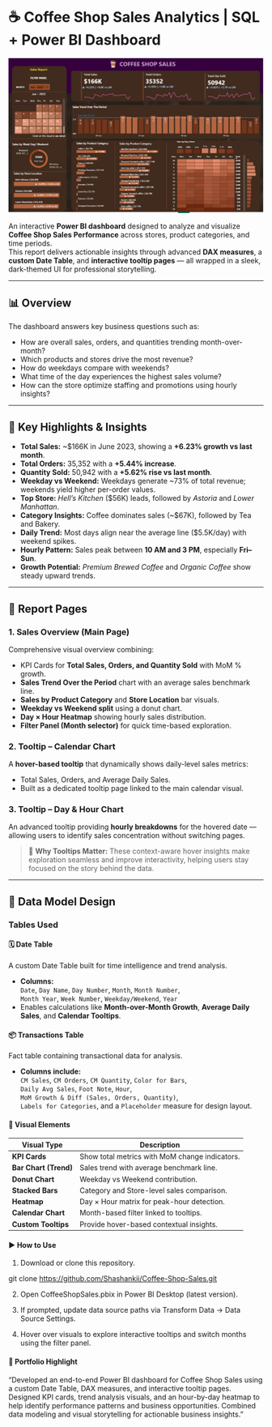 
# ☕ Coffee Shop Sales Analytics | SQL + Power BI Dashboard

[![View Dashboard](Dashboard%20Screenshot.png)](https://github.com/Shashankii/Coffee-Shop-Sales/blob/main/Dashboard%20Screenshot.png)

An interactive **Power BI dashboard** designed to analyze and visualize **Coffee Shop Sales Performance** across stores, product categories, and time periods.  
This report delivers actionable insights through advanced **DAX measures**, a **custom Date Table**, and **interactive tooltip pages** — all wrapped in a sleek, dark-themed UI for professional storytelling.

---

## 📊 Overview

The dashboard answers key business questions such as:
- How are overall sales, orders, and quantities trending month-over-month?
- Which products and stores drive the most revenue?
- How do weekdays compare with weekends?
- What time of the day experiences the highest sales volume?
- How can the store optimize staffing and promotions using hourly insights?

---

## 🚀 Key Highlights & Insights

- **Total Sales:** ~$166K in June 2023, showing a **+6.23% growth vs last month**.  
- **Total Orders:** 35,352 with a **+5.44% increase**.  
- **Quantity Sold:** 50,942 with a **+5.62% rise vs last month**.  
- **Weekday vs Weekend:** Weekdays generate ~73% of total revenue; weekends yield higher per-order values.  
- **Top Store:** *Hell’s Kitchen* ($56K) leads, followed by *Astoria* and *Lower Manhattan*.  
- **Category Insights:** Coffee dominates sales (~$67K), followed by Tea and Bakery.  
- **Daily Trend:** Most days align near the average line ($5.5K/day) with weekend spikes.  
- **Hourly Pattern:** Sales peak between **10 AM and 3 PM**, especially **Fri–Sun**.  
- **Growth Potential:** *Premium Brewed Coffee* and *Organic Coffee* show steady upward trends.

---

## 🧭 Report Pages

### **1. Sales Overview (Main Page)**
Comprehensive visual overview combining:
- KPI Cards for **Total Sales, Orders, and Quantity Sold** with MoM % growth.  
- **Sales Trend Over the Period** chart with an average sales benchmark line.  
- **Sales by Product Category** and **Store Location** bar visuals.  
- **Weekday vs Weekend split** using a donut chart.  
- **Day × Hour Heatmap** showing hourly sales distribution.  
- **Filter Panel (Month selector)** for quick time-based exploration.

### **2. Tooltip – Calendar Chart**
A **hover-based tooltip** that dynamically shows daily-level sales metrics:
- Total Sales, Orders, and Average Daily Sales.  
- Built as a dedicated tooltip page linked to the main calendar visual.

### **3. Tooltip – Day & Hour Chart**
An advanced tooltip providing **hourly breakdowns** for the hovered date — allowing users to identify sales concentration without switching pages.

> 🧠 **Why Tooltips Matter:** These context-aware hover insights make exploration seamless and improve interactivity, helping users stay focused on the story behind the data.

---

## 🧱 Data Model Design

### **Tables Used**

#### 🗓️ Date Table
A custom Date Table built for time intelligence and trend analysis.
- **Columns:**  
  `Date`, `Day Name`, `Day Number`, `Month`, `Month Number`,  
  `Month Year`, `Week Number`, `Weekday/Weekend`, `Year`
- Enables calculations like **Month-over-Month Growth**, **Average Daily Sales**, and **Calendar Tooltips**.

#### 📦 Transactions Table
Fact table containing transactional data for analysis.
- **Columns include:**  
  `CM Sales`, `CM Orders`, `CM Quantity`, `Color for Bars`,  
  `Daily Avg Sales`, `Foot Note`, `Hour`,  
  `MoM Growth & Diff (Sales, Orders, Quantity)`,  
   `Labels for Categories`, and a `Placeholder` measure for design layout.
   


#### 🎨 Visual Elements

| Visual Type           | Description                                    |
| --------------------- | ---------------------------------------------- |
| **KPI Cards**         | Show total metrics with MoM change indicators. |
| **Bar Chart (Trend)** | Sales trend with average benchmark line.       |
| **Donut Chart**       | Weekday vs Weekend contribution.               |
| **Stacked Bars**      | Category and Store-level sales comparison.     |
| **Heatmap**           | Day × Hour matrix for peak-hour detection.     |
| **Calendar Chart**    | Month-based filter linked to tooltips.         |
| **Custom Tooltips**   | Provide hover-based contextual insights.       |


#### ▶️ How to Use

1) Download or clone this repository.

git clone https://github.com/Shashankii/Coffee-Shop-Sales.git

2) Open CoffeeShopSales.pbix in Power BI Desktop (latest version).

3) If prompted, update data source paths via Transform Data → Data Source Settings.

4) Hover over visuals to explore interactive tooltips and switch months using the filter panel.

#### 💼 Portfolio Highlight

“Developed an end-to-end Power BI dashboard for Coffee Shop Sales using a custom Date Table, DAX measures, and interactive tooltip pages.
Designed KPI cards, trend analysis visuals, and an hour-by-day heatmap to help identify performance patterns and business opportunities.
Combined data modeling and visual storytelling for actionable business insights.”

  
